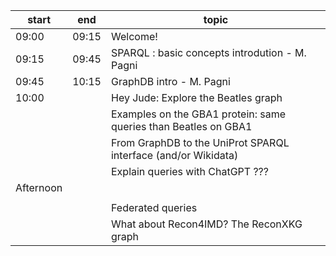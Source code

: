 
| start | end   | topic   |
|-------|-------|---------|
| 09:00 | 09:15 | Welcome! |
| 09:15 | 09:45 | SPARQL : basic concepts introdution - M. Pagni |
| 09:45 | 10:15 | GraphDB intro - M. Pagni |
| 10:00 | | Hey Jude: Explore the Beatles graph |
|   |   | Examples on the GBA1 protein: same queries than Beatles on GBA1 |
|   |   | From GraphDB to the UniProt SPARQL interface (and/or Wikidata) |
|   |   | Explain queries with ChatGPT ??? |
| Afternoon | | |
|   |   |  |
|   |   | Federated queries |
|   |   | What about Recon4IMD? The ReconXKG graph |

